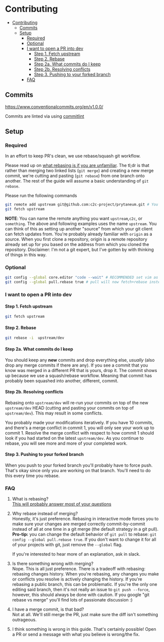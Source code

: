 # Contributing

- [Contributing](#contributing)
  - [Commits](#commits)
  - [Setup](#setup)
    - [Required](#required)
    - [Optional](#optional)
    - [I want to open a PR into dev](#i-want-to-open-a-pr-into-dev)
      - [Step 1. Fetch upstream](#step-1-fetch-upstream)
      - [Step 2. Rebase](#step-2-rebase)
      - [Step 2a. What commits do I keep](#step-2a-what-commits-do-i-keep)
      - [Step 2b. Resolving conflicts](#step-2b-resolving-conflicts)
      - [Step 3. Pushing to your forked branch](#step-3-pushing-to-your-forked-branch)
    - [FAQ](#faq)

## Commits

https://www.conventionalcommits.org/en/v1.0.0/

Commits are linted via using [commitlint](https://github.com/conventional-changelog/commitlint)

## Setup

### Required

In an effort to keep PR's clean, we use rebase/squash git workflow.

Please read up on [what rebasing is if you are unfamiliar](https://www.atlassian.com/git/tutorials/rewriting-history/git-rebase). The tl;dr is that rather than merging two linked lists (`git merge`) and creating a new merge commit, we're cutting and pasting (`git rebase`) from one branch onto another. The rest of the guide will assume a basic understanding of `git rebase`.

Please run the following commands

```bash
git remote add upstream git@github.com:c2c-project/prytaneum.git # You may need to setup ssh keys
git fetch upstream
```
**NOTE**: You can name the remote anything you want `upstream`,`c2c`, or `something`.  The above and following examples uses the name `upstream`.
You can think of this as setting up another "source" from which your git client can fetch updates from. You're probably already familiar with `origin` as a source. When you first clone a repository, origin is a remote repository already set up for you based on the address from which you cloned the repository. Disclaimer: I'm not a git expert, but I've gotten by with thinking of things in this way.

### Optional

```bash
git config --global core.editor "code --wait" # RECOMMENDED set vim as the preferred text editor instead of vim, you may also need to install the gitlens extension on vscode
git config --global pull.rebase true # pull will now fetch+rebase instead of fetch+merge
```

### I want to open a PR into dev

#### Step 1. Fetch upstream

```bash
git fetch upstream
```

#### Step 2. Rebase

```bash
git rebase -i  upstream/dev
```

#### Step 2a. What commits do I keep

You should keep any **new** commits and drop everything else, _usually_ (also drop any merge commits if there are any). If you see a commit that you know was merged in a different PR that is yours, drop it. The commit shows up because we use a squash/rebase workflow. Meaning that commit has probably been squashed into another, different, commit.

#### Step 2b. Resolving conflicts

Rebasing onto `upstream/dev` will re-run your commits on top of the new `upstream/dev` HEAD (cutting and pasting your commits on top of `upstream/dev`). This may result in some conflicts.

You probably made your modifications iteratively. If you have 10 commits, and there's a merge conflict in commit 1, you will only see your work up to commit 1. Resolve the merge conflict with respect to how commit 1 should look if you had started on the latest `upstream/dev`. As you continue to rebase, you will see more and more of your completed work.

#### Step 3. Pushing to your forked branch

When you push to your forked branch you'll probably have to force push. That's okay since only you are working on that branch. You'll need to do this every time you rebase.

### FAQ

1. What is rebasing?  
   [This will probably answer most of your questions](https://www.atlassian.com/git/tutorials/rewriting-history/git-rebase)

2. Why rebase instead of merging?  
   Honestly, it's just preference. Rebasing in interactive mode forces you to make sure your changes are merged correctly commit-by-commit instead of all at one time in a git merge (the default strategy in a git pull). **Pro-tip:** you can change the default behavior of `git pull` to rebase: `git config --global pull.rebase true`. If you don't want to change it for all of your projects with git, just remove the `--global` flag.

    If you're interested to hear more of an explanation, ask in slack.

3. Is there something wrong with merging?  
   Nope. This is all just preference. There is a tradeoff with rebasing: rebasing changes history. When you're rebasing, any changes you make or conflicts you resolve is actively changing the history. If you're rebasing a public branch, this can be problematic. If you're the only one editing said branch, then it's not really an issue to `git push --force`, however, this should always be done with caution. If you google "git rebase vs merge" you'll find lots of passionate discussion :)

4. I have a merge commit, is that bad?  
   Not at all. We'll still merge the PR, just make sure the diff isn't something outrageous.

5. I think something is wrong in this guide.
   That's certainly possible! Open a PR or send a message with what you believe is wrong/the fix.
